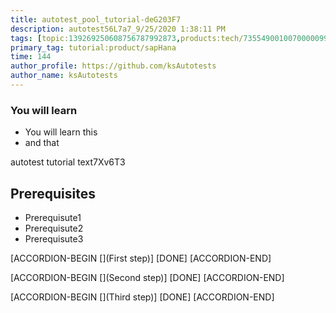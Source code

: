 ```yaml
---
title: autotest_pool_tutorial-deG203F7
description: autotest56L7a7_9/25/2020 1:38:11 PM
tags: [topic:139269250608756787992873,products:tech/73554900100700000996,tutorial:experience/advanced]
primary_tag: tutorial:product/sapHana
time: 144
author_profile: https://github.com/ksAutotests
author_name: ksAutotests
---
```

### You will learn
- You will learn this
- and that

autotest tutorial text7Xv6T3

## Prerequisites
- Prerequisute1
- Prerequisute2
- Prerequisute3

[ACCORDION-BEGIN [](First step)]
[DONE]
[ACCORDION-END]

[ACCORDION-BEGIN [](Second step)]
[DONE]
[ACCORDION-END]

[ACCORDION-BEGIN [](Third step)]
[DONE]
[ACCORDION-END]

